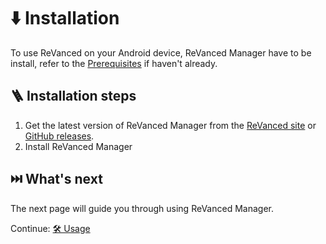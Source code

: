 # ⬇️ Installation

To use ReVanced on your Android device, ReVanced Manager have to be install, 
refer to the [Prerequisites](0_prerequisites.md) if haven't already.

## 🪜 Installation steps

1. Get the latest version of ReVanced Manager from 
   the [ReVanced site](https://revanced.app/download) 
   or [GitHub releases](https://github.com/ReVanced/revanced-manager/releases/latest).
2. Install ReVanced Manager

## ⏭️ What's next

The next page will guide you through using ReVanced Manager.

Continue: [🛠️ Usage](2_usage.md)
